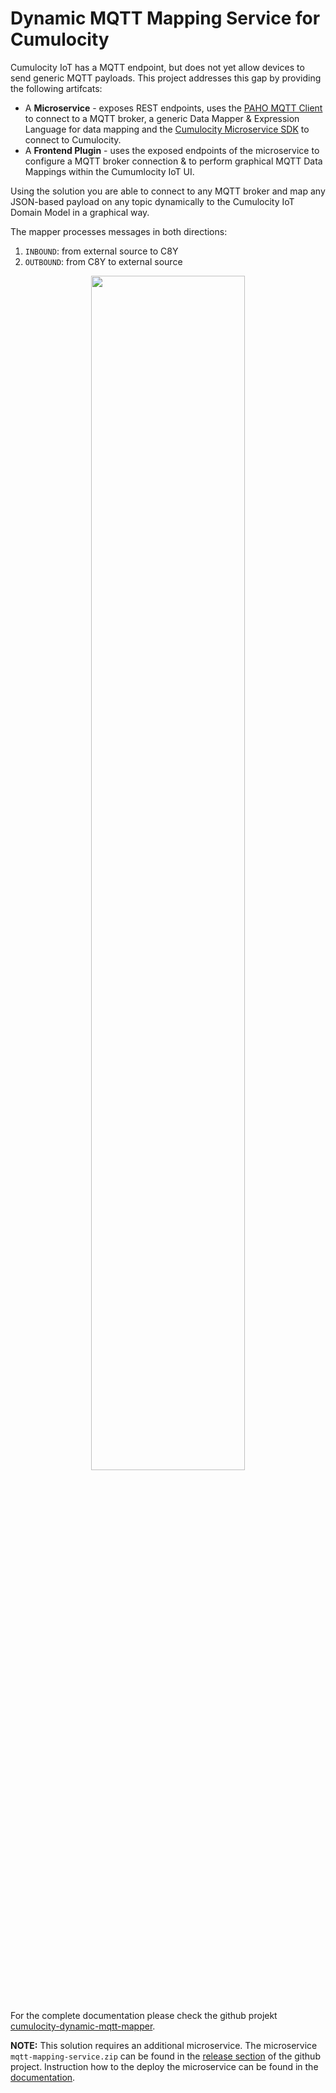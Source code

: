 # Dynamic MQTT Mapping Service for Cumulocity


Cumulocity IoT has a MQTT endpoint, but does not yet allow devices to send generic MQTT payloads. This project addresses
this gap by providing the following artifcats:

* A **Microservice** - exposes REST endpoints, uses the [PAHO MQTT Client](https://github.com/eclipse/paho.mqtt.java) to
connect to a MQTT broker, a generic Data Mapper & Expression Language  for data mapping and the
[Cumulocity Microservice SDK](https://cumulocity.com/guides/microservice-sdk/introduction/) to connect to Cumulocity.
* A **Frontend Plugin** - uses the exposed endpoints of the microservice to configure a MQTT broker connection & to perform 
graphical MQTT Data Mappings within the Cumumlocity IoT UI.

Using the solution you are able to connect to any MQTT broker and map any JSON-based payload on any topic dynamically to
the Cumulocity IoT Domain Model in a graphical way.

The mapper processes messages in both directions:
1. `INBOUND`: from external source to C8Y
2. `OUTBOUND`: from C8Y to external source

<p align="center">
<img src="assets/img/Generic_MQTT_AddMapping.png"  style="width: 70%;" />
</p>
<br/>

For the complete documentation please check the github projekt [cumulocity-dynamic-mqtt-mapper](https://github.com/SoftwareAG/cumulocity-dynamic-mqtt-mapper).

**NOTE:** This solution requires an additional microservice. The microservice ```mqtt-mapping-service.zip``` can be found in the [release section](https://github.com/SoftwareAG/cumulocity-dynamic-mqtt-mapper/releases) of the github project. Instruction how to the deploy the microservice can be found in the [documentation](https://github.com/SoftwareAG/cumulocity-dynamic-mqtt-mapper#microservice).